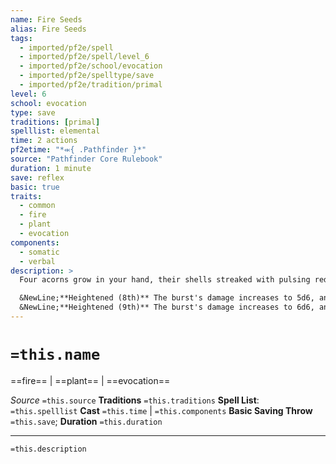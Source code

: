 ```yaml
---
name: Fire Seeds
alias: Fire Seeds
tags:
  - imported/pf2e/spell
  - imported/pf2e/spell/level_6
  - imported/pf2e/school/evocation
  - imported/pf2e/spelltype/save
  - imported/pf2e/tradition/primal
level: 6
school: evocation
type: save
traditions: [primal]
spelllist: elemental
time: 2 actions
pf2etime: "*⬺{ .Pathfinder }*"
source: "Pathfinder Core Rulebook"
duration: 1 minute
save: reflex
basic: true
traits:
  - common
  - fire
  - plant
  - evocation
components:
  - somatic
  - verbal
description: >
  Four acorns grow in your hand, their shells streaked with pulsing red and orange patterns. You or anyone else who has one of the acorns can toss it up to 30 feet with an Interact action. It explodes in a 5-foot burst, dealing 4d6 fire damage. The save uses your spell DC, even if someone else throws the acorn. Flames continue to burn on the ground in the burst for 1 minute, dealing 2d6 fire damage to any creature that enters the flames or ends its turn within them. A creature can take damage from the continuing flames only once per round, even if it's in overlapping areas of fire created by different acorns. When the spell ends, any remaining acorns rot and turn to ordinary soil.

  &NewLine;**Heightened (8th)** The burst's damage increases to 5d6, and the continuing flames damage increases to 3d6 fire damage.
  &NewLine;**Heightened (9th)** The burst's damage increases to 6d6, and the continuing flames damage increases to 3d6.
---
```

# `=this.name`
==fire== | ==plant== | ==evocation==

*Source* `=this.source`
**Traditions** `=this.traditions`
**Spell List**: `=this.spelllist`
**Cast** `=this.time` | `=this.components`
**Basic Saving Throw** `=this.save`; **Duration** `=this.duration`

***
`=this.description`